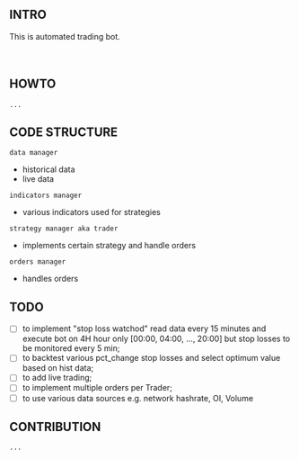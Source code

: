 ## INTRO
This is automated trading bot.
                                                                                      
## HOWTO
```...```

## CODE STRUCTURE
```data manager```
* historical data
* live data

```indicators manager```
* various indicators used for strategies

```strategy manager aka trader```
* implements certain strategy and handle orders

```orders manager```
* handles orders

## TODO
- [ ] to implement "stop loss watchod"
      read data every 15 minutes and execute bot on 4H hour only [00:00, 04:00, ..., 20:00] 
      but stop losses to be monitored every 5 min;
- [ ] to backtest various pct_change stop losses and select optimum value based on hist data;
- [ ] to add live trading;
- [ ] to implement multiple orders per Trader;
- [ ] to use various data sources e.g. network hashrate, OI, Volume

## CONTRIBUTION
```...```                                                                                            
